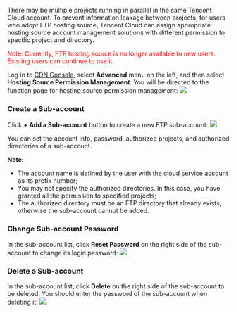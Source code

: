 There may be multiple projects running in parallel in the same Tencent Cloud account. To prevent information leakage between projects, for users who adopt FTP hosting source, Tencent Cloud can assign appropriate hosting source account management solutions with different permission to specific project and directory.

<font style="color:red">Note: Currently, FTP hosting source is no longer available to new users. Existing users can continue to use it.</font>

Log in to [CDN Console](https://console.qcloud.com/cdn), select **Advanced** menu on the left, and then select **Hosting Source Permission Management**. You will be directed to the function page for hosting source permission management:
![](http://mccdn.qcloud.com/static/img/e61cd42218073b9efe883aebf103075b/image.png)

### Create a Sub-account
Click **+ Add a Sub-account** button to create a new FTP sub-account:
![](http://mccdn.qcloud.com/static/img/7704551caa3fdc2754adef8db0393d70/image.jpg)

You can set the account info, password, authorized projects, and authorized directories of a sub-account.

**Note**:
+ The account name is defined by the user with the cloud service account as its prefix number;
+ You may not specify the authorized directories. In this case, you have granted all the permission to specified projects;
+ The authorized directory must be an FTP directory that already exists; otherwise the sub-account cannot be added.

### Change Sub-account Password
In the sub-account list, click **Reset Password** on the right side of the sub-account to change its login password:
![](http://mccdn.qcloud.com/static/img/0db10570a7a3941b17ab554092bcaca1/image.jpg)

### Delete a Sub-account
In the sub-account list, click **Delete** on the right side of the sub-account to be deleted. You should enter the password of the sub-account when deleting it:
![](http://mccdn.qcloud.com/static/img/356e45b89a3330d74ba30647e062ad99/image.jpg)



